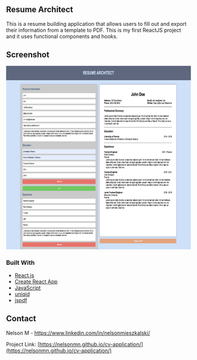 <!-- ABOUT THE PROJECT -->
## Resume Architect

This is a resume building application that allows users to fill out and export their information from a template to PDF. This is my first ReactJS project and it uses functional components and hooks.

## Screenshot

<img src="src/styles/ScreenShot1.png"
     alt="Filled Out Resume"
     style="height: 500px; width: 768.69565; margin: 0 auto;" />

### Built With

* [React.js](https://reactjs.org/)
* [Create React App](https://create-react-app.dev/)
* [JavaScript](https://www.javascript.com/)
* [uniqid](https://www.npmjs.com/package/uniqid)
* [jspdf](https://parall.ax/products/jspdf)


<!-- CONTACT -->
## Contact

Nelson M - https://www.linkedin.com/in/nelsonmieszkalski/

Project Link: [https://nelsonmn.github.io/cv-application/](https://nelsonmn.github.io/cv-application/)
